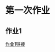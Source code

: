 #  第一次作业  

##   作业1  

  
[作业1链接](https://github.com/kqzsz/github.io/geo_reg_%E5%B7%B4%E8%A5%BF.html)

